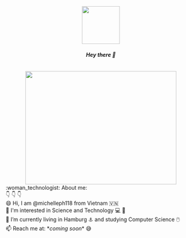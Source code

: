 <div id="header" align="center">
  <img src="https://media1.giphy.com/media/RbDKaczqWovIugyJmW/200w.webp?cid=ecf05e47hxvg5k1s101njz7xwjd4dirm05p76k4qbkg68fr4&rid=200w.webp&ct=g" width="100"/>
</div>
<div id="header" align="center">
 <h4> <em> Hey there 👋 </em> </h4> <br>
 </div>
 <div align="center">
  <img src="https://media1.giphy.com/media/du3J3cXyzhj75IOgvA/200.webp?cid=ecf05e47bmjkz419f9azu806t3lvw3wmt9moqbnp1hhk7nia&rid=200.webp&ct=g" width="400" height="300"/>
</div>
  :woman_technologist: About me:<br>
  👇 👇 👇 <br>
 😄 Hi, I am @michelleph118 from Vietnam 🇻🇳 <br>
 👀 I'm interested in Science and Technology 💻 📱 <br>  
 🔭 I’m currently living in Hamburg ⚓ and studying Computer Science 🖱️ <br>
 📫 Reach me at: *<em>coming soon</em>* 😅
 
 
